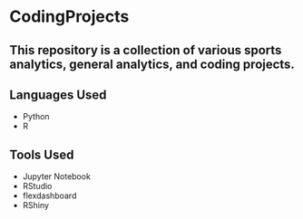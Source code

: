 # CodingProjects

## This repository is a collection of various sports analytics, general analytics, and coding projects. 

## Languages Used  
* Python
* R

## Tools Used
* Jupyter Notebook
* RStudio
* flexdashboard
* RShiny

